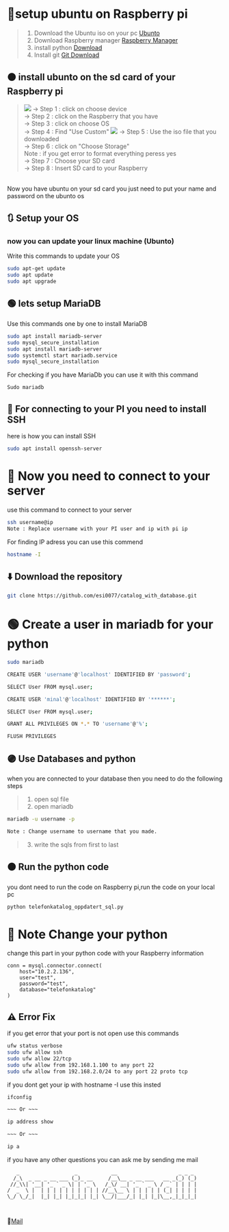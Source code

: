# 🔻setup ubuntu on Raspberry pi

> 1. Download the Ubuntu iso on your pc
    [Ubunto](https://ubuntu.com/download/raspberry-pi/thank-you?version=24.04.1&architecture=desktop-arm64+raspi)
> 1. Download Raspberry manager [Raspberry Manager](https://www.raspberrypi.com/software/)
> 1. install python [Download](https://www.python.org/ftp/python/3.12.6/python-3.12.6-amd64.exe)
> 1. Install git [Git Download](https://git-scm.com/)


## 🟠 install ubunto on the sd card of your Raspberry pi </br>
> <img src="https://i.imgur.com/9RzFxUw.png">
> -> Step 1 : click on choose device </br>
> -> Step 2 : click on the Raspberry that you have </br>
> -> Step 3 : click on choose OS</br>
> -> Step 4 : Find "Use Custom"
> <img src="https://i.imgur.com/FzshqK6.png">
> -> Step 5 : Use the iso file that you downloaded </br>
> -> Step 6 : click on "Choose Storage"</br>
> Note : if you get error to format everything peress yes <br>
> -> Step 7 : Choose your SD card</br>
> -> Step 8 : Insert SD card to your Raspberry
<br>
Now you have ubuntu on your sd card you just need to put your name and password on the ubunto os 

<ls>

## 🔃 Setup your OS 

### now you can update your linux machine (Ubunto)

Write this commands to update your OS 
```bash
sudo apt-get update
sudo apt update
sudo apt upgrade
```

## 🟢 lets setup MariaDB

Use this commands one by one to install MariaDB
```bash
sudo apt install mariadb-server
sudo mysql_secure_installation
sudo apt install mariadb-server
sudo systemctl start mariadb.service
sudo mysql_secure_installation
```

For checking if you have MariaDb you can use it with this command

```bash
Sudo mariadb
```

## 🔴 For connecting to your PI you need to install SSH

here is how you can install SSH
```bash
sudo apt install openssh-server
```
# 🔵 Now you need to connect to your server

use this command to connect to your server 
```bash
ssh username@ip
Note : Replace username with your PI user and ip with pi ip 
```

For finding IP adress you can use this commend

```bash
hostname -I
```
## ⬇️ Download the repository

```bash
git clone https://github.com/esi0077/catalog_with_database.git
```

# 🟢 Create a user in mariadb for your python
```bash
sudo mariadb

CREATE USER 'username'@'localhost' IDENTIFIED BY 'password';

SELECT User FROM mysql.user;

CREATE USER 'minal'@'localhost' IDENTIFIED BY '******';

SELECT User FROM mysql.user;

GRANT ALL PRIVILEGES ON *.* TO 'username'@'%';

FLUSH PRIVILEGES

```

## 🟣 Use Databases and python

when you are connected to your database then you need to do the following steps 

> 1. open sql file 
> 1. open mariadb 

```bash
mariadb -u username -p

Note : Change username to username that you made.
```
> 3. write the sqls from first to last 



## 🟠 Run the python code
you dont need to run the code on Raspberry pi,run the code on your local pc 
```bash
python telefonkatalog_oppdatert_sql.py
```

# 🔴 Note Change your python
change this part in your python code with your Raspberry information
```
conn = mysql.connector.connect(
    host="10.2.2.136",
    user="test",
    password="test",
    database="telefonkatalog"
)
```



## ⚠️ Error Fix

if you get error that your port is not open use this commands 

```bash
ufw status verbose
sudo ufw allow ssh
sudo ufw allow 22/tcp
sudo ufw allow from 192.168.1.100 to any port 22
sudo ufw allow from 192.168.2.0/24 to any port 22 proto tcp
```

if you dont get your ip with hostname -I use this insted 

```bash
ifconfig

~~~ Or ~~~

ip address show

~~~ Or ~~~

ip a

```




if you have any other questions you can ask me by sending me mail </br>
```
   _                  _           __                    _ _ _ 
  /_\  _ __ _ __ ___ (_)_ __     /__\__ _ __ ___   __ _(_) (_)
 //_\\| '__| '_ ` _ \| | '_ \   /_\/ __| '_ ` _ \ / _` | | | |
/  _  \ |  | | | | | | | | | | //__\__ \ | | | | | (_| | | | |
\_/ \_/_|  |_| |_| |_|_|_| |_| \__/|___/_| |_| |_|\__,_|_|_|_|

                                                              
```
📧[Mail](mailto:armines765@gmail.com)